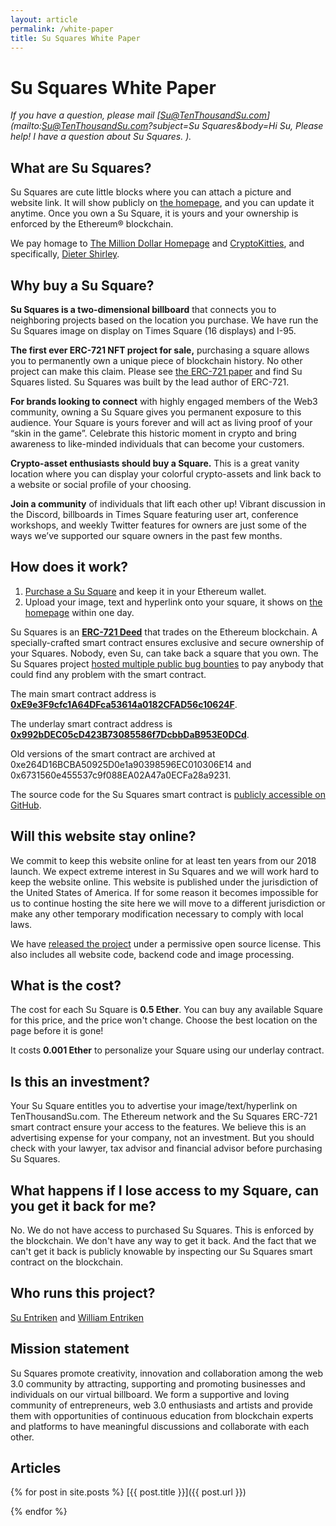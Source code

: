 ```yaml
---
layout: article
permalink: /white-paper
title: Su Squares White Paper
---
```


# Su Squares White Paper

*If you have a question, please mail [Su@TenThousandSu.com](mailto:Su@TenThousandSu.com?subject=Su Squares&body=Hi Su, Please help! I have a question about Su Squares. ).*

## What are Su Squares?

Su Squares are cute little blocks where you can attach a picture and website link. It will show publicly on [the homepage](/), and you can update it anytime. Once you own a Su Square, it is yours and your ownership is enforced by the Ethereum® blockchain.

We pay homage to [The Million Dollar Homepage](http://milliondollarhomepage.com/) and [CryptoKitties](https://www.cryptokitties.co/), and specifically, [Dieter Shirley](https://github.com/dete).

## Why buy a Su Square?

**Su Squares is a two-dimensional billboard** that connects you to neighboring projects based on the location you purchase. We have run the Su Squares image on display on Times Square (16 displays) and I-95.

**The first ever ERC-721 NFT project for sale,** purchasing a square allows you to permanently own a unique piece of blockchain history. No other project can make this claim. Please see <a target="_blank" href="https://eips.ethereum.org/EIPS/eip-721">the ERC-721 paper</a> and find Su Squares listed. Su Squares was built by the lead author of ERC-721.

**For brands looking to connect** with highly engaged members of the Web3 community, owning  a Su Square gives you permanent exposure to this audience. Your Square is yours forever and will act as living proof of your “skin in the game”. Celebrate this historic moment in crypto and bring awareness to like-minded individuals that can become your customers.

**Crypto-asset enthusiasts should buy a Square.** This is a great vanity location where you can display your colorful crypto-assets and link back to a website or social profile of your choosing.

**Join a community** of individuals that lift each other up! Vibrant discussion in the Discord, billboards in Times Square featuring user art, conference workshops, and weekly Twitter features for owners are just some of the ways we’ve supported our square owners in the past few months.

## How does it work?

1. [Purchase a Su Square](/buy) and keep it in your Ethereum wallet.
2. Upload your image, text and hyperlink onto your square, it shows on [the homepage](/) within one day.

Su Squares is an [**ERC-721 Deed**](https://eips.ethereum.org/EIPS/eip-721) that trades on the Ethereum blockchain. A specially-crafted smart contract ensures exclusive and secure ownership of your Squares. Nobody, even Su, can take back a square that you own. The Su Squares project [hosted multiple public bug bounties](https://github.com/su-squares/ethereum-contract) to pay anybody that could find any problem with the smart contract.

The main smart contract address is **[0xE9e3F9cfc1A64DFca53614a0182CFAD56c10624F](https://etherscan.io/address/0xE9e3F9cfc1A64DFca53614a0182CFAD56c10624F)**.

The underlay smart contract address is **[0x992bDEC05cD423B73085586f7DcbbDaB953E0DCd](https://etherscan.io/address/0x992bDEC05cD423B73085586f7DcbbDaB953E0DCd)**.

Old versions of the smart contract are archived at 0xe264D16BCBA50925D0e1a90398596EC010306E14 and 0x6731560e455537c9f088EA02A47a0ECFa28a9231.

The source code for the Su Squares smart contract is [publicly accessible on GitHub](https://github.com/su-squares/ethereum-contract).

## Will this website stay online?

We commit to keep this website online for at least ten years from our 2018 launch. We expect extreme interest in Su Squares and we will work hard to keep the website online. This website is published under the jurisdiction of the United States of America. If for some reason it becomes impossible for us to continue hosting the site here we will move to a different jurisdiction or make any other temporary modification necessary to comply with local laws.

We have [released the project](/articles/2021-08-29-open-source) under a permissive open source license. This also includes all website code, backend code and image processing.

## What is the cost?

The cost for each Su Square is **0.5 Ether**. You can buy any available Square for this price, and the price won't change. Choose the best location on the page before it is gone!

It costs **0.001 Ether** to personalize your Square using our underlay contract.

## Is this an investment?

Your Su Square entitles you to advertise your image/text/hyperlink on TenThousandSu.com. The Ethereum network and the Su Squares ERC-721 smart contract ensure your access to the features. We believe this is an advertising expense for your company, not an investment. But you should check with your lawyer, tax advisor and financial advisor before purchasing Su Squares.

## What happens if I lose access to my Square, can you get it back for me?

No. We do not have access to purchased Su Squares. This is enforced by the blockchain. We don't have any way to get it back. And the fact that we can't get it back is publicly knowable by inspecting our Su Squares smart contract on the blockchain.

## Who runs this project?

[Su Entriken](https://www.linkedin.com/in/suwang621/) and [William Entriken](https://www.linkedin.com/in/fulldecent/)

## Mission statement

Su Squares promote creativity, innovation and collaboration among the web 3.0 community by attracting, supporting and promoting businesses and individuals on our virtual billboard. We form a supportive and loving community of entrepreneurs, web 3.0 enthusiasts and artists and provide them with opportunities of continuous education from blockchain experts and platforms to have meaningful discussions and collaborate with each other.

## Articles

{% for post in site.posts %}
[{{ post.title }}]({{ post.url }})

{% endfor %}